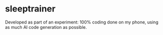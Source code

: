 # sleeptrainer

Developed as part of an experiment: 100% coding done on my phone, using as much AI code generation as possible.